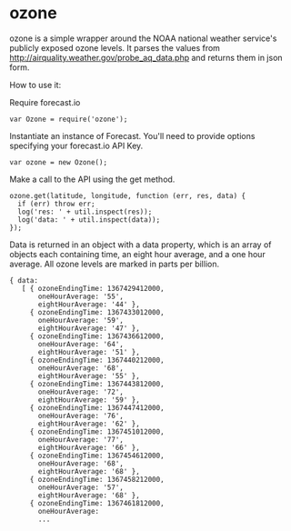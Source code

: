 ozone
=====

ozone is a simple wrapper around the NOAA national weather service's publicly exposed ozone levels. It parses the values from http://airquality.weather.gov/probe_aq_data.php and returns them in json form.

How to use it: 

Require forecast.io

```
var Ozone = require('ozone');
```

Instantiate an instance of Forecast. You'll need to provide options specifying your forecast.io API Key. 

```
var ozone = new Ozone();
```

Make a call to the API using the get method. 

```
ozone.get(latitude, longitude, function (err, res, data) {
  if (err) throw err;
  log('res: ' + util.inspect(res));
  log('data: ' + util.inspect(data));
});
```
  Data is returned in an object with a data property, which is an array of objects each containing time, an eight hour average, and a one hour average. All ozone levels are marked in parts per billion. 
  
```
{ data:
   [ { ozoneEndingTime: 1367429412000,
       oneHourAverage: '55',
       eightHourAverage: '44' },
     { ozoneEndingTime: 1367433012000,
       oneHourAverage: '59',
       eightHourAverage: '47' },
     { ozoneEndingTime: 1367436612000,
       oneHourAverage: '64',
       eightHourAverage: '51' },
     { ozoneEndingTime: 1367440212000,
       oneHourAverage: '68',
       eightHourAverage: '55' },
     { ozoneEndingTime: 1367443812000,
       oneHourAverage: '72',
       eightHourAverage: '59' },
     { ozoneEndingTime: 1367447412000,
       oneHourAverage: '76',
       eightHourAverage: '62' },
     { ozoneEndingTime: 1367451012000,
       oneHourAverage: '77',
       eightHourAverage: '66' },
     { ozoneEndingTime: 1367454612000,
       oneHourAverage: '68',
       eightHourAverage: '68' },
     { ozoneEndingTime: 1367458212000,
       oneHourAverage: '57',
       eightHourAverage: '68' },
     { ozoneEndingTime: 1367461812000,
       oneHourAverage:
       ...
```
